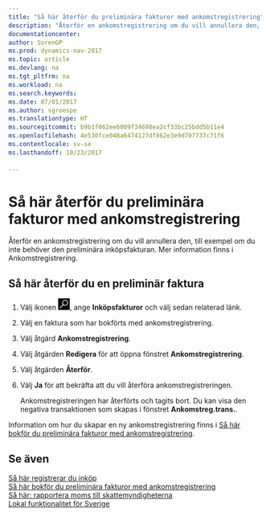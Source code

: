 ```yaml
---
title: "Så här återför du preliminära fakturor med ankomstregistrering"
description: "Återför en ankomstregistrering om du vill annullera den, till exempel om du inte behöver den preliminära inköpsfakturan. Mer information finns i Ankomstregistrering."
documentationcenter: 
author: SorenGP
ms.prod: dynamics-nav-2017
ms.topic: article
ms.devlang: na
ms.tgt_pltfrm: na
ms.workload: na
ms.search.keywords: 
ms.date: 07/01/2017
ms.author: sgroespe
ms.translationtype: HT
ms.sourcegitcommit: b9b1f062ee6009f34698ea2cf33bc25bdd5b11e4
ms.openlocfilehash: 4e530fce048a6474127df862e3e9d707737c71f6
ms.contentlocale: sv-se
ms.lasthandoff: 10/23/2017

---
```

# <a name="how-to-reverse-preliminary-invoices-by-using-inward-registration"></a>Så här återför du preliminära fakturor med ankomstregistrering
Återför en ankomstregistrering om du vill annullera den, till exempel om du inte behöver den preliminära inköpsfakturan. Mer information finns i Ankomstregistrering.  

## <a name="to-reverse-a-preliminary-invoice"></a>Så här återför du en preliminär faktura  

1.  Välj ikonen ![Söka efter sida eller rapport](../../media/ui-search/search_small.png "ikonen Söka efter sida eller rapport"), ange **Inköpsfakturor** och välj sedan relaterad länk.  
2.  Välj en faktura som har bokförts med ankomstregistrering.  
3.  Välj åtgärd **Ankomstregistrering**.  
4.  Välj åtgärden **Redigera** för att öppna fönstret **Ankomstregistrering**.  
5.  Välj åtgärden **Återför**.  
6.  Välj **Ja** för att bekräfta att du vill återföra ankomstregistreringen.  

    Ankomstregistreringen har återförts och tagits bort. Du kan visa den negativa transaktionen som skapas i fönstret **Ankomstreg.trans.**.  

Information om hur du skapar en ny ankomstregistrering finns i [Så här bokför du preliminära fakturor med ankomstregistrering](how-to-post-preliminary-invoices-by-using-inward-registration.md).  

## <a name="see-also"></a>Se även  
 [Så här registrerar du inköp](../../purchasing-how-record-purchases.md)   
 [Så här bokför du preliminära fakturor med ankomstregistrering](how-to-post-preliminary-invoices-by-using-inward-registration.md)   
 [Så här: rapportera moms till skattemyndigheterna](../../finance-how-report-vat.md)   
 [Lokal funktionalitet för Sverige](sweden-local-functionality.md)

